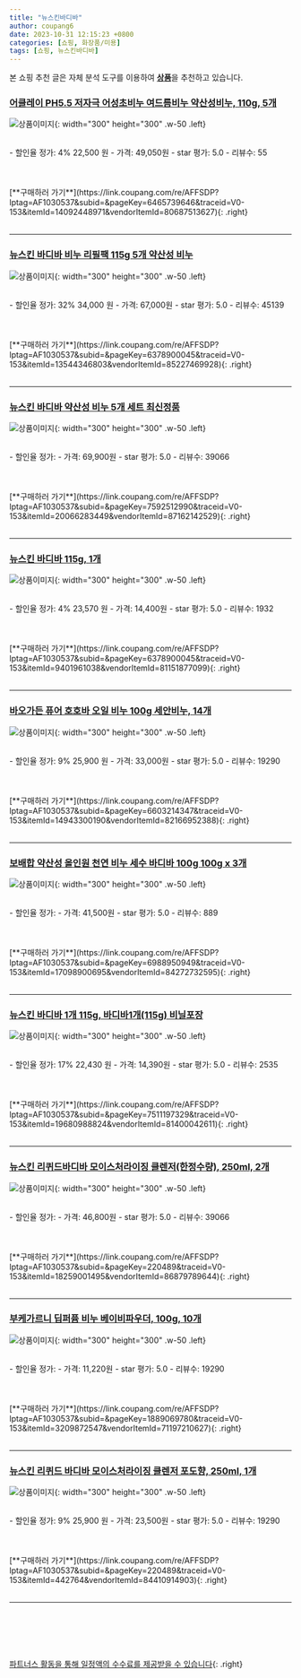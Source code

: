 ```yaml
---
title: "뉴스킨바디바"
author: coupang6
date: 2023-10-31 12:15:23 +0800
categories: [쇼핑, 화장품/미용]
tags: [쇼핑, 뉴스킨바디바]
---
```


본 쇼핑 추천 글은 자체 분석 도구를 이용하여 [**상품**](https://link.coupang.com/a/bao1ui)을 추천하고 있습니다.

### [어클레이 PH5.5 저자극 어성초비누 여드름비누 약산성비누, 110g, 5개](https://link.coupang.com/re/AFFSDP?lptag=AF1030537&subid=&pageKey=6465739646&traceid=V0-153&itemId=14092448971&vendorItemId=80687513627)

![상품이미지](https://thumbnail8.coupangcdn.com/thumbnails/remote/230x230ex/image/vendor_inventory/b0e9/cef83990131b668c6556a7709c4e91d3f672e11639aa2bce9c8e490f027a.jpg){: width="300" height="300" .w-50 .left}


<br>
- 할인율 정가: 4%  22,500   원
- 가격: 49,050원
- star 평가: 5.0
- 리뷰수: 55
<br>
<br>
<br>
<br>
[**구매하러 가기**](https://link.coupang.com/re/AFFSDP?lptag=AF1030537&subid=&pageKey=6465739646&traceid=V0-153&itemId=14092448971&vendorItemId=80687513627){: .right}
<br>
<br>

---

### [뉴스킨 바디바 비누 리필팩 115g 5개 약산성 비누](https://link.coupang.com/re/AFFSDP?lptag=AF1030537&subid=&pageKey=6378900045&traceid=V0-153&itemId=13544346803&vendorItemId=85227469928)

![상품이미지](https://thumbnail10.coupangcdn.com/thumbnails/remote/230x230ex/image/vendor_inventory/a977/3f7a243754e0586faa1d30819ed3cce18ec5f4d59394abc70e5bb02a3b0e.jpg){: width="300" height="300" .w-50 .left}


<br>
- 할인율 정가: 32%  34,000   원
- 가격: 67,000원
- star 평가: 5.0
- 리뷰수: 45139
<br>
<br>
<br>
<br>
[**구매하러 가기**](https://link.coupang.com/re/AFFSDP?lptag=AF1030537&subid=&pageKey=6378900045&traceid=V0-153&itemId=13544346803&vendorItemId=85227469928){: .right}
<br>
<br>

---

### [뉴스킨 바디바 약산성 비누 5개 세트 최신정품](https://link.coupang.com/re/AFFSDP?lptag=AF1030537&subid=&pageKey=7592512990&traceid=V0-153&itemId=20066283449&vendorItemId=87162142529)

![상품이미지](https://thumbnail7.coupangcdn.com/thumbnails/remote/230x230ex/image/vendor_inventory/5f3f/3c84999c2623f17d4494f28f8a0b9dfc2070dd3d39f38cb25c1b9555855c.jpg){: width="300" height="300" .w-50 .left}


<br>
- 할인율 정가: 
- 가격: 69,900원
- star 평가: 5.0
- 리뷰수: 39066
<br>
<br>
<br>
<br>
[**구매하러 가기**](https://link.coupang.com/re/AFFSDP?lptag=AF1030537&subid=&pageKey=7592512990&traceid=V0-153&itemId=20066283449&vendorItemId=87162142529){: .right}
<br>
<br>

---

### [뉴스킨 바디바 115g, 1개](https://link.coupang.com/re/AFFSDP?lptag=AF1030537&subid=&pageKey=6378900045&traceid=V0-153&itemId=9401961038&vendorItemId=81151877099)

![상품이미지](https://thumbnail9.coupangcdn.com/thumbnails/remote/230x230ex/image/vendor_inventory/7195/253be2c81e8ab05e4c709e80b7330d2a9dc7d6bc6d9874320b7038ad4866.jpg){: width="300" height="300" .w-50 .left}


<br>
- 할인율 정가: 4%  23,570   원
- 가격: 14,400원
- star 평가: 5.0
- 리뷰수: 1932
<br>
<br>
<br>
<br>
[**구매하러 가기**](https://link.coupang.com/re/AFFSDP?lptag=AF1030537&subid=&pageKey=6378900045&traceid=V0-153&itemId=9401961038&vendorItemId=81151877099){: .right}
<br>
<br>

---

### [바오가든 퓨어 호호바 오일 비누 100g 세안비누, 14개](https://link.coupang.com/re/AFFSDP?lptag=AF1030537&subid=&pageKey=6603214347&traceid=V0-153&itemId=14943300190&vendorItemId=82166952388)

![상품이미지](https://thumbnail6.coupangcdn.com/thumbnails/remote/230x230ex/image/vendor_inventory/6b0c/f75dd86d76f0790c32c16d1ea525371d904bcf0605c6f4986fbac67697d7.jpg){: width="300" height="300" .w-50 .left}


<br>
- 할인율 정가: 9%  25,900   원
- 가격: 33,000원
- star 평가: 5.0
- 리뷰수: 19290
<br>
<br>
<br>
<br>
[**구매하러 가기**](https://link.coupang.com/re/AFFSDP?lptag=AF1030537&subid=&pageKey=6603214347&traceid=V0-153&itemId=14943300190&vendorItemId=82166952388){: .right}
<br>
<br>

---

### [보배합 약산성 올인원 천연 비누 세수 바디바 100g 100g x 3개](https://link.coupang.com/re/AFFSDP?lptag=AF1030537&subid=&pageKey=6988950949&traceid=V0-153&itemId=17098900695&vendorItemId=84272732595)

![상품이미지](https://thumbnail7.coupangcdn.com/thumbnails/remote/230x230ex/image/vendor_inventory/c592/ca0d4c7bab57d42a1ee3d49eec449841f01050e4ad3228cc13072150a54f.jpg){: width="300" height="300" .w-50 .left}


<br>
- 할인율 정가: 
- 가격: 41,500원
- star 평가: 5.0
- 리뷰수: 889
<br>
<br>
<br>
<br>
[**구매하러 가기**](https://link.coupang.com/re/AFFSDP?lptag=AF1030537&subid=&pageKey=6988950949&traceid=V0-153&itemId=17098900695&vendorItemId=84272732595){: .right}
<br>
<br>

---

### [뉴스킨 바디바 1개 115g, 바디바1개(115g) 비닐포장](https://link.coupang.com/re/AFFSDP?lptag=AF1030537&subid=&pageKey=7511197329&traceid=V0-153&itemId=19680988824&vendorItemId=81400042611)

![상품이미지](https://thumbnail7.coupangcdn.com/thumbnails/remote/230x230ex/image/vendor_inventory/5403/d83e34e657c26644022cb43b85aae4fbc2f2dc3a50a7ecf6f7c27d834500.jpg){: width="300" height="300" .w-50 .left}


<br>
- 할인율 정가: 17%  22,430   원
- 가격: 14,390원
- star 평가: 5.0
- 리뷰수: 2535
<br>
<br>
<br>
<br>
[**구매하러 가기**](https://link.coupang.com/re/AFFSDP?lptag=AF1030537&subid=&pageKey=7511197329&traceid=V0-153&itemId=19680988824&vendorItemId=81400042611){: .right}
<br>
<br>

---

### [뉴스킨 리퀴드바디바 모이스처라이징 클렌저(한정수량), 250ml, 2개](https://link.coupang.com/re/AFFSDP?lptag=AF1030537&subid=&pageKey=220489&traceid=V0-153&itemId=18259001495&vendorItemId=86879789644)

![상품이미지](https://thumbnail6.coupangcdn.com/thumbnails/remote/230x230ex/image/vendor_inventory/f1ce/fe92e689041f3f2c438d910863c407aa6cfdd0781df613bbf9bec40b0a0e.png){: width="300" height="300" .w-50 .left}


<br>
- 할인율 정가: 
- 가격: 46,800원
- star 평가: 5.0
- 리뷰수: 39066
<br>
<br>
<br>
<br>
[**구매하러 가기**](https://link.coupang.com/re/AFFSDP?lptag=AF1030537&subid=&pageKey=220489&traceid=V0-153&itemId=18259001495&vendorItemId=86879789644){: .right}
<br>
<br>

---

### [부케가르니 딥퍼퓸 비누 베이비파우더, 100g, 10개](https://link.coupang.com/re/AFFSDP?lptag=AF1030537&subid=&pageKey=1889069780&traceid=V0-153&itemId=3209872547&vendorItemId=71197210627)

![상품이미지](https://thumbnail10.coupangcdn.com/thumbnails/remote/230x230ex/image/retail/images/2873109181146271-8b96592e-63e7-45f8-98c2-bf77ad78c27a.jpg){: width="300" height="300" .w-50 .left}


<br>
- 할인율 정가: 
- 가격: 11,220원
- star 평가: 5.0
- 리뷰수: 19290
<br>
<br>
<br>
<br>
[**구매하러 가기**](https://link.coupang.com/re/AFFSDP?lptag=AF1030537&subid=&pageKey=1889069780&traceid=V0-153&itemId=3209872547&vendorItemId=71197210627){: .right}
<br>
<br>

---

### [뉴스킨 리퀴드 바디바 모이스처라이징 클렌저 포도향, 250ml, 1개](https://link.coupang.com/re/AFFSDP?lptag=AF1030537&subid=&pageKey=220489&traceid=V0-153&itemId=442764&vendorItemId=84410914903)

![상품이미지](https://thumbnail6.coupangcdn.com/thumbnails/remote/230x230ex/image/vendor_inventory/f1ce/fe92e689041f3f2c438d910863c407aa6cfdd0781df613bbf9bec40b0a0e.png){: width="300" height="300" .w-50 .left}


<br>
- 할인율 정가: 9%  25,900   원
- 가격: 23,500원
- star 평가: 5.0
- 리뷰수: 19290
<br>
<br>
<br>
<br>
[**구매하러 가기**](https://link.coupang.com/re/AFFSDP?lptag=AF1030537&subid=&pageKey=220489&traceid=V0-153&itemId=442764&vendorItemId=84410914903){: .right}
<br>
<br>

---
<br><br><br><br><br> [파트너스 활동을 통해 일정액의 수수료를 제공받을 수 있습니다](https://link.coupang.com/a/bao1ui){: .right}